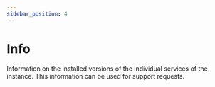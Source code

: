 ```yaml
---
sidebar_position: 4
---
```

# Info

Information on the installed versions of the individual services of the instance. This information can be used for support requests.
